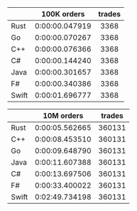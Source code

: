 ||100K orders|trades|
-|:-:|:-:|
|Rust|0:00:00.047919|3368|
|Go|0:00:00.070267|3368|
|C++|0:00:00.076366|3368|
|C#|0:00:00.144240|3368|
|Java|0:00:00.301657|3368|
|F#|0:00:00.340386|3368|
|Swift|0:00:01.696777|3368|


||10M orders|trades|
-|:-:|:-:|
|Rust|0:00:05.562665|360131|
|C++|0:00:08.453510|360131|
|Go|0:00:09.648790|360131|
|Java|0:00:11.607388|360131|
|C#|0:00:13.697506|360131|
|F#|0:00:33.400022|360131|
|Swift|0:02:49.734198|360131|


